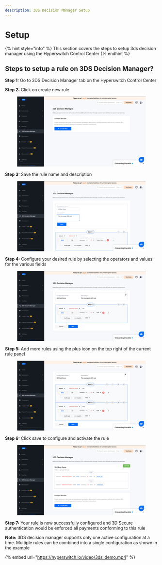 ```yaml
---
description: 3DS Decision Manager Setup
---
```


# Setup

{% hint style="info" %}
This section covers the steps to setup 3ds decision manager using the Hyperswitch Control Center
{% endhint %}

## Steps to setup a rule on 3DS Decision Manager?

**Step 1:** Go to 3DS Decision Manager tab on the Hyperswitch Control Center

**Step 2:** Click on create new rule&#x20;

<figure><img src="../../.gitbook/assets/3ds_step2.png" alt=""><figcaption></figcaption></figure>

**Step 3:** Save the rule name and description&#x20;

<figure><img src="../../.gitbook/assets/3ds_step3.png" alt=""><figcaption></figcaption></figure>

**Step 4:** Configure your desired rule by selecting the operators and values for the various fields&#x20;

<figure><img src="../../.gitbook/assets/3ds_step4.png" alt=""><figcaption></figcaption></figure>

**Step 5:** Add more rules using the plus icon on the top right of the current rule panel&#x20;

<figure><img src="../../.gitbook/assets/3ds_step5.png" alt=""><figcaption></figcaption></figure>

**Step 6:** Click save to configure and activate the rule&#x20;

<figure><img src="../../.gitbook/assets/3ds_step6.png" alt=""><figcaption></figcaption></figure>

**Step 7:** Your rule is now successfully configured and 3D Secure authentication would be enforced all payments conforming to this rule

**Note:** 3DS decision manager supports only one active configuration at a time. Multiple rules can be combined into a single configuration as shown in the example

{% embed url="https://hyperswitch.io/video/3ds_demo.mp4" %}
